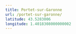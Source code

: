 ```yaml
---
title: Portet-sur-Garonne
url: /portet-sur-garonne/
latitude: 43.5283006
longitude: 1.4018308000000002
---
```

